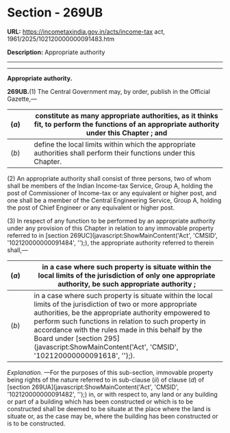 # Section - 269UB

**URL:** https://incometaxindia.gov.in/acts/income-tax act, 1961/2025/102120000000091483.htm

**Description:** Appropriate authority

---

****  
  
**Appropriate authority.**

**269UB.**(1) The Central Government may, by order, publish in the Official Gazette,—

(_a_)|  |  constitute as many appropriate authorities, as it thinks fit, to perform the functions of an appropriate authority under this Chapter ; and  
---|---|---  
(_b_)|  |  define the local limits within which the appropriate authorities shall perform their functions under this Chapter.  
  
(2) An appropriate authority shall consist of three persons, two of whom shall be members of the Indian Income-tax Service, Group A, holding the post of Commissioner of Income-tax or any equivalent or higher post, and one shall be a member of the Central Engineering Service, Group A, holding the post of Chief Engineer or any equivalent or higher post.

(3) In respect of any function to be performed by an appropriate authority under any provision of this Chapter in relation to any immovable property referred to in [section 269UC](javascript:ShowMainContent\('Act', 'CMSID', '102120000000091484', ''\);), the appropriate authority referred to therein shall,—

(_a_)|  |  in a case where such property is situate within the local limits of the jurisdiction of only one appropriate authority, be such appropriate authority ;  
---|---|---  
(_b_)|  |  in a case where such property is situate within the local limits of the jurisdiction of two or more appropriate authorities, be the appropriate authority empowered to perform such functions in relation to such property in accordance with the rules made in this behalf by the Board under [section 295](javascript:ShowMainContent\('Act', 'CMSID', '102120000000091618', ''\);).  
  
_Explanation._ —For the purposes of this sub-section, immovable property being rights of the nature referred to in sub-clause (_ii_) of clause (_d_) of [section 269UA](javascript:ShowMainContent\('Act', 'CMSID', '102120000000091482', ''\);) in, or with respect to, any land or any building or part of a building which has been constructed or which is to be constructed shall be deemed to be situate at the place where the land is situate or, as the case may be, where the building has been constructed or is to be constructed.
